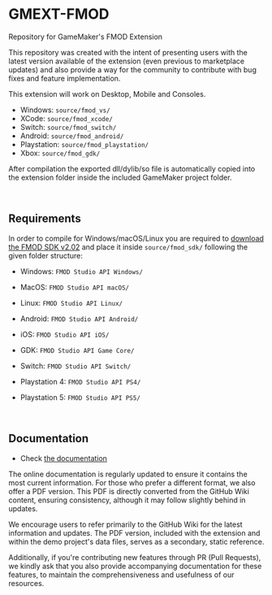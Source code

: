 # GMEXT-FMOD
Repository for GameMaker's FMOD Extension

This repository was created with the intent of presenting users with the latest version available of the extension (even previous to marketplace updates) and also provide a way for the community to contribute with bug fixes and feature implementation.

This extension will work on Desktop, Mobile and Consoles.

* Windows: `source/fmod_vs/`
* XCode: `source/fmod_xcode/`
* Switch: `source/fmod_switch/`
* Android: `source/fmod_android/`
* Playstation: `source/fmod_playstation/`
* Xbox: `source/fmod_gdk/`

After compilation the exported dll/dylib/so file is automatically copied into the extension folder inside the included GameMaker project folder.

<br>

## Requirements

In order to compile for Windows/macOS/Linux you are required to [download the FMOD SDK v2.02](https://www.fmod.com/download) and place it inside `source/fmod_sdk/` following the given folder structure:

* Windows: `FMOD Studio API Windows/`
* MacOS: `FMOD Studio API macOS/`
* Linux: `FMOD Studio API Linux/`

* Android: `FMOD Studio API Android/`
* iOS: `FMOD Studio API iOS/`

* GDK: `FMOD Studio API Game Core/`
* Switch: `FMOD Studio API Switch/`
* Playstation 4: `FMOD Studio API PS4/`
* Playstation 5: `FMOD Studio API PS5/`

<br>

## Documentation

* Check [the documentation](../../wiki)

The online documentation is regularly updated to ensure it contains the most current information. For those who prefer a different format, we also offer a PDF version. This PDF is directly converted from the GitHub Wiki content, ensuring consistency, although it may follow slightly behind in updates.

We encourage users to refer primarily to the GitHub Wiki for the latest information and updates. The PDF version, included with the extension and within the demo project's data files, serves as a secondary, static reference.

Additionally, if you're contributing new features through PR (Pull Requests), we kindly ask that you also provide accompanying documentation for these features, to maintain the comprehensiveness and usefulness of our resources.

